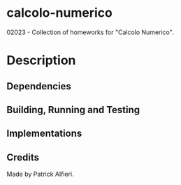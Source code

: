 # calcolo-numerico
02023 - Collection of homeworks for "Calcolo Numerico".  

# Description

## Dependencies

## Building, Running and Testing

## Implementations

## Credits
Made by Patrick Alfieri. 

